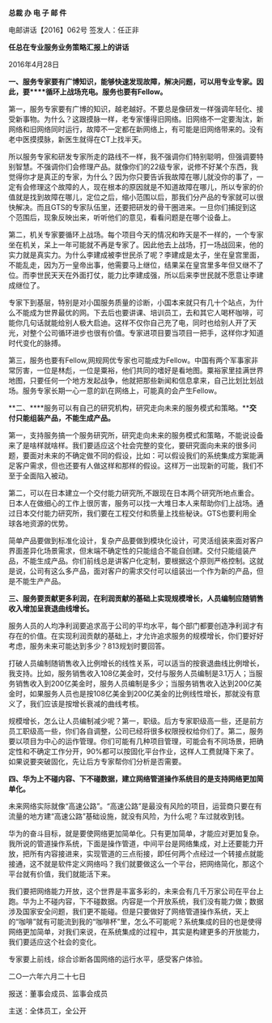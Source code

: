 **总裁 办 电 子 邮 件**

 

电邮讲话【2016】062号         签发人：任正非

**任总在专业服务业务策略汇报上的讲话**

2016年4月28日

**一、服务专家要有广博知识，能够快速发现故障，解决问题，可以用专业专家。因此，要****循环上战场充电。服务也要有Fellow。**

第一，服务专家要有广博的知识，越老越好。不要总是像研发一样强调年轻化、接受新事物。为什么？这跟摸脉一样，老专家懂得旧网络。旧网络不一定要淘汰，新网络和旧网络同时运行，故障不一定都在新网络上，有可能是旧网络带来的。没有老中医摸摸脉，新医生就得在CT上找半天。

所以服务专家和研发专家所走的路线不一样，我不强调你们特别聪明，但强调要特别智慧。不强调你们会修理产品。就像你们的22级专家，说修不好某个东西，我觉得你才是真正的专家，为什么？因为你只要告诉我故障在哪儿就没你的事了，一定有会修理这个故障的人，现在根本的原因就是不知道故障在哪儿，所以专家的价值就是找到故障在哪儿，定位之后，缩小范围以后，那我们分产品的专家就可以很快解决。而且GTS的专家队伍里，还要把研发的骨干圈进来。一旦你们捕捉到这个范围后，现象反映出来，听听他们的意见，看看问题是在哪个设备上。

第二，机关专家要循环上战场。每个项目今天的情况和昨天是不一样的，一个专家坐在机关，呆上一年可能就不再是专家了。因此他去上战场，打一场战回来，他的实力就是真实力。为什么李建成被李世民杀了呢？李建成是太子，坐在皇宫里面，不能乱走，因为万一皇帝出事，他需要马上继位，结果呆在皇宫里多年但又继不了位。而李世民天天在外面打仗，能力比李建成强，所以后来李世民就不愿意让李建成继位了。

专家下到基层，特别是对小国服务质量的诊断，小国本来就只有几十个站点，为什么不能成为世界最优的网。下去后也要讲课、培训员工，去和其它人喝杯咖啡，可能你几句话就能给别人极大启迪。这样不仅你自己充了电，同时也给别人开了天光，对整个公司循环进步也很有价值。专家进项目要当项目一把手，这样你才知道时代变化的脉搏。

第三，服务也要有Fellow,网规网优专家也可能成为Fellow。中国有两个军事家非常厉害，一位是林彪，一位是粟裕，他们共同的嗜好是看地图。粟裕家里挂满世界地图，只要任何一个地方发起战争，他就把那些新闻和信息拿来，自己比划比划战场。服务专家长期一心一意的趴在网络上，可能真的会产生Fellow。



**二、****服务可以有自己的研究机构，研究走向未来的服务模式和策略。****交付只能组装产品，不能生成产品。**

第一，支持服务搞一个服务研究所，研究走向未来的服务模式和策略，不能说设备来了是啥样就啥样。我们要适应这个社会完整的变化，要研究面向未来的很多问题，要面对未来的不确定做不同的假设，比如：可以假设我们的系统集成方案能满足客户需求，但也还要有人做这样和那样的假设。这样万一出现新的可能，我们不至于全面陷入被动。

第二，可以在日本建立一个交付能力研究所,不跟现在日本两个研究所地点重合。日本人在做细心的工作上很厉害，服务可以找一大堆日本人来帮助你们上战场。通过日本交付能力研究所，我们要在工程交付和质量上找些秘诀。GTS也要利用全球各地资源的优势。

简单产品要做到标准化设计，复杂产品要做到模块化设计，可灵活组装来面对客户界面差异化场景需求，但末端不确定性的只能组合不能自创建。交付只能组装产品，不能生成产品。你们前线总是讲客户化定制，要根据这个原则严格控制。这就是说，公司有这么多产品，面对客户的需求交付可以组装出一个作为新的产品，但是不能生产产品。



**三、服务要贡献更多利润，在利润贡献的基础上实现规模增长，人员编制应随销售收入增加呈衰退曲线增长。**

服务人员的人均净利润要追求高于公司的平均水平，每个部门都要创造净利润才有存在的价值。在实现利润贡献的基础上，才允许追求服务的规模增长，你们要好好考虑，服务未来可能达到多少？813规划时要回答。

打破人员编制随销售收入比例增长的线性关系，可以适当的按衰退曲线比例增长，我支持。比如，服务销售收入108亿美金时，交付与服务人员编制是3.1万人；当服务销售收入到200亿美金时，服务人员编制是多少；当服务销售收入达到200亿美金时，如果服务人员也是按108亿美金到200亿美金的比例线性增长，那就没有意义了，我们应该是按增长衰减的曲线考核。

规模增长，怎么让人员编制减少呢？第一，职级。后方专家职级高一些，还是前方员工职级高一些，你们各自调整，公司已经将很多权限授权给你们了。第二，服务要以项目为中心的运作管理。你们可能有几种项目管理，可能会有不同场景，把确定性和不确定工作分开，90%都可以按固化平台作业，这样人工费就降下来了。如果说要突破固化，先让后方专家帮你们分析是否需要。



**四、华为上不碰内容、下不碰数据，建立网络管道操作系统目的是支持网络更加简单化。**

未来网络实际就像“高速公路”。“高速公路”是最没有风险的项目，运营商只要在有流量的地方建“高速公路”基础设施，就没有风险，为什么呢？车过就收到钱。

华为的奋斗目标，就是要使网络更加简单化。只有更加简单，才能应对更加复杂。我所说的管道操作系统，下面是操作管道，中间平台是网络集成，对上还要能力开放，把所有内容接进来，实现管道的三点衔接，即任何两个点经过一个转接点就能接通，这不就是软件定义网络吗？我们就要做这么一个平台，把网络简化，那这个平台就有价值，我们就能活下来。

我们要把网络能力开放，这个世界是丰富多彩的，未来会有几千万家公司在平台上跑。华为上不碰内容，下不碰数据。内容是一个开放系统，我们没有能力做；数据涉及国家安全问题，我们更不能碰。但是只要做好了网络管道操作系统，天上的“咖啡”就有可能流到我的“咖啡杯”里，怎么不可能呢？系统集成的目的也是使得网络更加简单，对我们来说，在系统集成的过程中，其实是构建更多的开放能力，我们要适应这个社会的变化。

专家要上前线，综合诊断各国网络的运行水平，感受客户体验。

 

二○一六年六月二十七日

报送：董事会成员、监事会成员

主送：全体员工，全公开